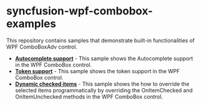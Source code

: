 # syncfusion-wpf-combobox-examples
This repository contains samples that demonstrate built-in functionalities of WPF ComboBoxAdv control.

* **<a href="Samples/Autocomplete">Autocomplete support</a>** - This sample shows the Autocomplete support in the WPF ComboBox control.
* **<a href="Samples/Token-support">Token support</a>** - This sample shows the token support in the WPF ComboBox control.
* **<a href="Samples/Samples/Dynamic-checked-items">Dynamic checked items</a>** - This sample shows the how to override the selected items programmatically by overriding the OnItemChecked and OnItemUnchecked methods in the WPF ComboBox control.
